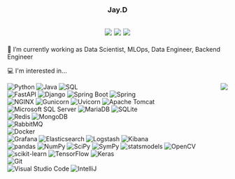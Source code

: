 <div align="center">

### Jay.D

<a href="https://djccnt15.github.io/"><img src="https://img.shields.io/badge/GitHub%20Pages-222222?style=flat-square&logo=githubpages&logoColor=white"/></a> <a href="mailto:djccnt15@gmail.com"><img src="https://img.shields.io/badge/Gmail-EA4335?style=flat-square&logo=gmail&logoColor=white"/></a> <a href="https://www.linkedin.com/in/djccnt15"><img src="https://img.shields.io/badge/LinkedIn-0A66C2?style=flat-square&logo=linkedin&logoColor=white"/></a> 
---
</div>

💼 I’m currently working as Data Scientist, MLOps, Data Engineer, Backend Engineer

💻 I'm interested in...

<a href="https://github.com/anuraghazra/github-readme-stats"><img align="right" decoding="async" loading="lazy" src="https://github-readme-stats-djccnt15.vercel.app/api/top-langs/?username=djccnt15&layout=compact&langs_count=20&exclude_repo=djccnt15.github.io&hide=jupyter%20notebook"/></a>

![Python](https://img.shields.io/badge/Python-3776AB?style=flat-square&logo=python&logoColor=white)
![Java](https://img.shields.io/badge/Java-5382A1?style=flat-square&logo=openjdk&logoColor=white)
![SQL](https://img.shields.io/badge/SQL-000000?style=flat-square)  
![FastAPI](https://img.shields.io/badge/FastAPI-009688?style=flat-square&logo=fastapi&logoColor=white)
![Django](https://img.shields.io/badge/Django-092E20?style=flat-square&logo=django&logoColor=white)
![Spring Boot](https://img.shields.io/badge/Spring%20Boot-6DB33F?style=flat-square&logo=springboot&logoColor=white)
![Spring](https://img.shields.io/badge/Spring-6DB33F?style=flat-square&logo=spring&logoColor=white)  
![NGINX](https://img.shields.io/badge/NGINX-009639?style=flat-square&logo=nginx&logoColor=white)
![Gunicorn](https://img.shields.io/badge/Gunicorn-499848?style=flat-square&logo=gunicorn&logoColor=white)
![Uvicorn](https://img.shields.io/badge/uvicorn-4051b5?style=flat-square)
![Apache Tomcat](https://img.shields.io/badge/Apache%20Tomcat-F8DC75?style=flat-square&logo=apachetomcat&logoColor=black)  
![Microsoft SQL Server](https://img.shields.io/badge/Microsoft%20SQL%20Server-CC2927?style=flat-square&logo=microsoftsqlserver&logoColor=white)
![MariaDB](https://img.shields.io/badge/MariaDB-003545?style=flat-square&logo=mariadb&logoColor=white)
![SQLite](https://img.shields.io/badge/SQLite-003B57?style=flat-square&logo=sqlite&logoColor=white)  
![Redis](https://img.shields.io/badge/Redis-DC382D?style=flat-square&logo=redis&logoColor=white)
![MongoDB](https://img.shields.io/badge/MongoDB-47A248?style=flat-square&logo=mongodb&logoColor=white)  
![RabbitMQ](https://img.shields.io/badge/RabbitMQ-FF6600?style=flat-square&logo=rabbitmq&logoColor=white)  
![Docker](https://img.shields.io/badge/Docker-2496ED?style=flat-square&logo=docker&logoColor=white)  
![Grafana](https://img.shields.io/badge/Grafana-F46800?style=flat-square&logo=grafana&logoColor=white)
![Elasticsearch](https://img.shields.io/badge/Elasticsearch-005571?style=flat-square&logo=elasticsearch&logoColor=white)
![Logstash](https://img.shields.io/badge/Logstash-005571?style=flat-square&logo=logstash&logoColor=white)
![Kibana](https://img.shields.io/badge/Kibana-005571?style=flat-square&logo=kibana&logoColor=white)  
![pandas](https://img.shields.io/badge/pandas-150458?style=flat-square&logo=pandas&logoColor=white)
![NumPy](https://img.shields.io/badge/NumPy-013243?style=flat-square&logo=numpy&logoColor=white)
![SciPy](https://img.shields.io/badge/SciPy-8CAAE6?style=flat-square&logo=scipy&logoColor=white)
![SymPy](https://img.shields.io/badge/SymPy-3B5526?style=flat-square&logo=sympy&logoColor=white)
![statsmodels](https://img.shields.io/badge/statsmodels-4051b5?style=flat-square)
![OpenCV](https://img.shields.io/badge/OpenCV-5C3EE8?style=flat-square&logo=opencv&logoColor=white)  
![scikit-learn](https://img.shields.io/badge/scikit--learn-F7931E?style=flat-square&logo=scikit-learn&logoColor=white)
![TensorFlow](https://img.shields.io/badge/TensorFlow-FF6F00?style=flat-square&logo=tensorflow&logoColor=white)
![Keras](https://img.shields.io/badge/Keras-D00000?style=flat-square&logo=keras&logoColor=white)  
![Git](https://img.shields.io/badge/Git-F05032?style=flat-square&logo=git&logoColor=white)  
![Visual Studio Code](https://img.shields.io/badge/Visual%20Studio%20Code-007ACC?style=flat-square&logo=visualstudiocode&logoColor=white)
![IntelliJ](https://img.shields.io/badge/IntelliJ-000000?style=flat-square&logo=intellijidea&logoColor=white)

<!--
**djccnt15/djccnt15** is a ✨ _special_ ✨ repository because its `README.md` (this file) appears on your GitHub profile.

Here are some ideas to get you started:

- 🔭 I’m currently working on ...
- 🌱 I’m currently learning ...
- 👯 I’m looking to collaborate on ...
- 🤔 I’m looking for help with ...
- 💬 Ask me about ...
- 📫 How to reach me: ...
- 😄 Pronouns: ...
- ⚡ Fun fact: ...
-->
